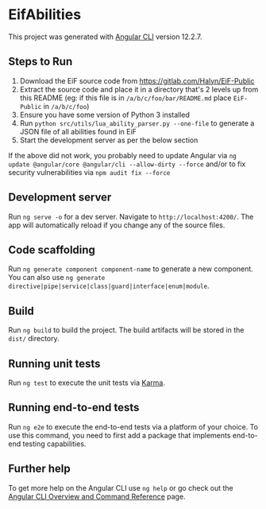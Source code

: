 # EifAbilities

This project was generated with [Angular CLI](https://github.com/angular/angular-cli) version 12.2.7.

## Steps to Run
1. Download the EiF source code from https://gitlab.com/Halyn/EiF-Public
1. Extract the source code and place it in a directory that's 2 levels up from this README (eg: if this file is in `/a/b/c/foo/bar/README.md` place `EiF-Public` in `/a/b/c/foo`)
1. Ensure you have some version of Python 3 installed
1. Run `python src/utils/lua_ability_parser.py --one-file` to generate a JSON file of all abilities found in EiF
1. Start the development server as per the below section

If the above did not work, you probably need to update Angular via `ng update @angular/core @angular/cli --allow-dirty --force` and/or to fix security vulnerabilities via `npm audit fix --force` 

## Development server

Run `ng serve -o` for a dev server. Navigate to `http://localhost:4200/`. The app will automatically reload if you change any of the source files.

## Code scaffolding

Run `ng generate component component-name` to generate a new component. You can also use `ng generate directive|pipe|service|class|guard|interface|enum|module`.

## Build

Run `ng build` to build the project. The build artifacts will be stored in the `dist/` directory.

## Running unit tests

Run `ng test` to execute the unit tests via [Karma](https://karma-runner.github.io).

## Running end-to-end tests

Run `ng e2e` to execute the end-to-end tests via a platform of your choice. To use this command, you need to first add a package that implements end-to-end testing capabilities.

## Further help

To get more help on the Angular CLI use `ng help` or go check out the [Angular CLI Overview and Command Reference](https://angular.io/cli) page.
